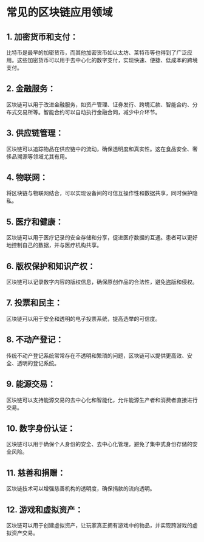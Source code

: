 # 常见的区块链应用领域

## 1. **加密货币和支付**：
比特币是最早的加密货币，而其他加密货币如以太坊、莱特币等也得到了广泛应用。这些加密货币可以用于去中心化的数字支付，实现快速、便捷、低成本的跨境支付。

## 2. **金融服务**：
区块链可以用于改进金融服务，如资产管理、证券发行、跨境汇款、智能合约、分布式交易所等。智能合约可以自动执行金融合同，减少中介环节。

## 3. **供应链管理**：
区块链可以追踪物品在供应链中的流动，确保透明度和真实性。这在食品安全、奢侈品溯源等领域尤其有用。

## 4. **物联网**：
将区块链与物联网结合，可以实现设备间的可信互操作性和数据共享，同时保护隐私。

## 5. **医疗和健康**：
区块链可以用于医疗记录的安全存储和分享，促进医疗数据的互通。患者可以更好地控制自己的数据，并与医疗机构共享。

## 6. **版权保护和知识产权**：
区块链可以记录数字内容的版权信息，确保原创作品的合法性，避免盗版和侵权。

## 7. **投票和民主**：
区块链可以用于安全和透明的电子投票系统，提高选举的可信度。

## 8. **不动产登记**：
传统不动产登记系统常常存在不透明和繁琐的问题，区块链可以提供更高效、安全、透明的登记系统。

## 9. **能源交易**：
区块链可以支持能源交易的去中心化和智能化，允许能源生产者和消费者直接进行交易。

## 10. **数字身份认证**：
区块链可以用于确保个人身份的安全、去中心化管理，避免了集中式身份存储的安全风险。

## 11. **慈善和捐赠**：
区块链技术可以增强慈善机构的透明度，确保捐款的流向透明。

## 12. **游戏和虚拟资产**：
区块链可以用于创建虚拟资产，让玩家真正拥有游戏中的物品，并实现跨游戏的虚拟资产交易。
